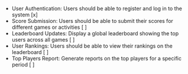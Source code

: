 - User Authentication: Users should be able to register and log in to the system [x]
- Score Submission: Users should be able to submit their scores for different games or activities [ ]
- Leaderboard Updates: Display a global leaderboard showing the top users across all games [ ]
- User Rankings: Users should be able to view their rankings on the leaderboard [ ]
- Top Players Report: Generate reports on the top players for a specific period [ ]